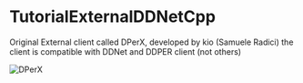 # TutorialExternalDDNetCpp

Original External client called DPerX, developed by kio (Samuele Radici) the client is compatible with DDNet and DDPER client (not others)

![DPerX](https://github.com/k-i-o/TutorialExternalDDNetCpp/assets/68398653/2a06f500-6637-4240-b019-d06db403600c)
